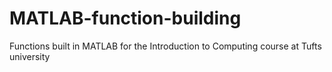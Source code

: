 # MATLAB-function-building
Functions built in MATLAB for the Introduction to Computing course at Tufts university 
